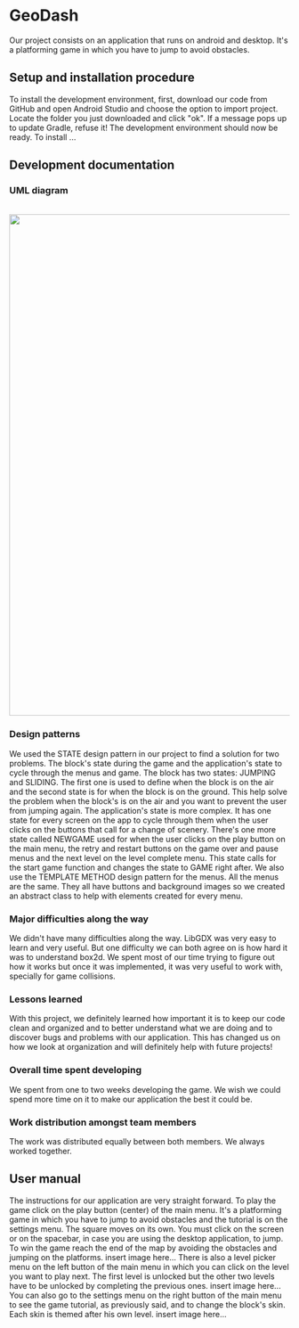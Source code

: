 # GeoDash
Our project consists on an application that runs on android and desktop. It's a platforming game in which you have to jump to avoid obstacles.

## Setup and installation procedure
  To install the development environment, first, download our code from GitHub and open Android Studio and choose the option to import project. Locate the folder you just downloaded and click "ok". If a message pops up to update Gradle, refuse it! The development environment should now be ready.
  To install ...

## Development documentation
### UML diagram

<br><img src="https://imgur.com/5xAjKD3.jpg" width="900"><br>

### Design patterns
We used the STATE design pattern in our project to find a solution for two problems. The block's state during the game and the application's state to cycle through the menus and game.
The block has two states: JUMPING and SLIDING. The first one is used to define when the block is on the air and the second state is for when the block is on the ground. This help solve the problem when the block's is on the air and you want to prevent the user from jumping again.
The application's state is more complex. It has one state for every screen on the app to cycle through them when the user clicks on the buttons that call for a change of scenery. There's one more state called NEWGAME used for when the user clicks on the play button on the main menu, the retry and restart buttons on the game over and pause menus and the next level on the level complete menu. This state calls for the start game function and changes the state to GAME right after.
We also use the TEMPLATE METHOD design pattern for the menus. All the menus are the same. They all have buttons and background images so we created an abstract class to help with elements created for every menu.

### Major difficulties along the way
We didn't have many difficulties along the way. LibGDX was very easy to learn and very useful. But one difficulty we can both agree on is how hard it was to understand box2d. We spent most of our time trying to figure out how it works but once it was implemented, it was very useful to work with, specially for game collisions.

### Lessons learned
With this project, we definitely learned how important it is to keep our code clean and organized and to better understand what we are doing and to discover bugs and problems with our application. This has changed us on how we look at organization and will definitely help with future projects!

### Overall time spent developing
We spent from one to two weeks developing the game. We wish we could spend more time on it to make our application the best it could be.

### Work distribution amongst team members
The work was distributed equally between both members. We always worked together.

## User manual
The instructions for our application are very straight forward.
To play the game click on the play button (center) of the main menu. It's a platforming game in which you have to jump to avoid obstacles and the tutorial is on the settings menu.
The square moves on its own. You must click on the screen or on the spacebar, in case you are using the desktop application, to jump. To win the game reach the end of the map by avoiding the obstacles and jumping on the platforms.
insert image here...
There is also a level picker menu on the left button of the main menu in which you can click on the level you want to play next. The first level is unlocked but the other two levels have to be unlocked by completing the previous ones.
insert image here...
You can also go to the settings menu on the right button of the main menu to see the game tutorial, as previously said, and to change the block's skin. Each skin is themed after his own level.
insert image here...
